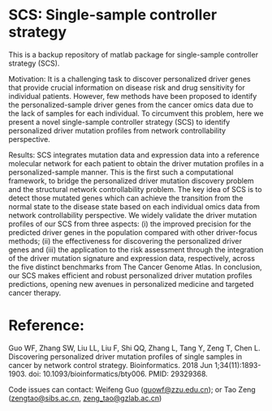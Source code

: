 # SCS: Single-sample controller strategy

This is a backup repository of matlab package for single-sample controller strategy (SCS).

Motivation: It is a challenging task to discover personalized driver genes that provide crucial information on disease risk and drug sensitivity for individual patients. However, few methods have been proposed to identify the personalized-sample driver genes from the cancer omics data due to the lack of samples for each individual. To circumvent this problem, here we present a novel single-sample controller strategy (SCS) to identify personalized driver mutation profiles from network controllability perspective.

Results: SCS integrates mutation data and expression data into a reference molecular network for each patient to obtain the driver mutation profiles in a personalized-sample manner. This is the first such a computational framework, to bridge the personalized driver mutation discovery problem and the structural network controllability problem. The key idea of SCS is to detect those mutated genes which can achieve the transition from the normal state to the disease state based on each individual omics data from network controllability perspective. We widely validate the driver mutation profiles of our SCS from three aspects: (i) the improved precision for the predicted driver genes in the population compared with other driver-focus methods; (ii) the effectiveness for discovering the personalized driver genes and (iii) the application to the risk assessment through the integration of the driver mutation signature and expression data, respectively, across the five distinct benchmarks from The Cancer Genome Atlas. In conclusion, our SCS makes efficient and robust personalized driver mutation profiles predictions, opening new avenues in personalized medicine and targeted cancer therapy.

# Reference:
Guo WF, Zhang SW, Liu LL, Liu F, Shi QQ, Zhang L, Tang Y, Zeng T, Chen L. Discovering personalized driver mutation profiles of single samples in cancer by network control strategy. Bioinformatics. 2018 Jun 1;34(11):1893-1903. doi: 10.1093/bioinformatics/bty006. PMID: 29329368.

Code issues can contact: Weifeng Guo (guowf@zzu.edu.cn); or Tao Zeng (zengtao@sibs.ac.cn, zeng_tao@gzlab.ac.cn)
